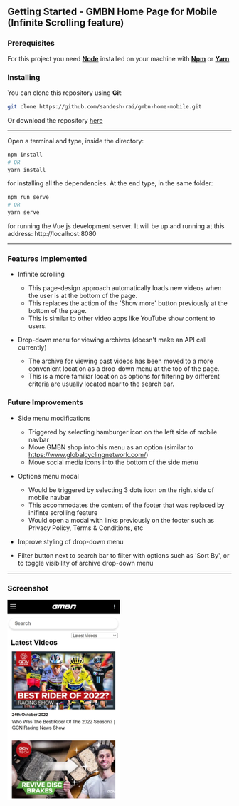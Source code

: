 ## Getting Started - GMBN Home Page for Mobile (Infinite Scrolling feature)

### Prerequisites

For this project you need [__Node__](https://nodejs.org/en/) installed on your machine with [__Npm__](https://www.npmjs.com/) or [__Yarn__](https://yarnpkg.com)

### Installing

You can clone this repository using __Git__:
```bash
git clone https://github.com/sandesh-rai/gmbn-home-mobile.git
```

Or download the repository [here](https://github.com/sandesh-rai/gmbn-home-mobile/archive/refs/heads/main.zip)

---

Open a terminal and type, inside the directory:
```bash
npm install 
# OR
yarn install
```

for installing all the dependencies. At the end type, in the same folder:
```bash
npm run serve
# OR
yarn serve
```
for running the Vue.js development server. It will be up and running at this address: http://localhost:8080

---

### Features Implemented

* Infinite scrolling
  * This page-design approach automatically loads new videos when the user is at the bottom of the page.
  * This replaces the action of the 'Show more' button previously at the bottom of the page.
  * This is similar to other video apps like YouTube show content to users.

* Drop-down menu for viewing archives (doesn't make an API call currently)
  * The archive for viewing past videos has been moved to a more convenient location as a drop-down menu at the top of the page.
  * This is a more familiar location as options for filtering by different criteria are usually located near to the search bar.

### Future Improvements

* Side menu modifications
  * Triggered by selecting hamburger icon on the left side of mobile navbar
  * Move GMBN shop into this menu as an option (similar to https://www.globalcyclingnetwork.com/)
  * Move social media icons into the bottom of the side menu

* Options menu modal
  * Would be triggered by selecting 3 dots icon on the right side of mobile navbar
  * This accommodates the content of the footer that was replaced by inifinte scrolling feature
  * Would open a modal with links previously on the footer such as Privacy Policy, Terms & Conditions, etc

* Improve styling of drop-down menu

* Filter button next to search bar to filter with options such as 'Sort By', or to toggle visibility of archive drop-down menu

---

### Screenshot
<img src="https://github.com/sandesh-rai/gmbn-home-mobile/blob/main/src/assets/Screenshot.jpg" style='height: 450px; margin-right:20px'>

